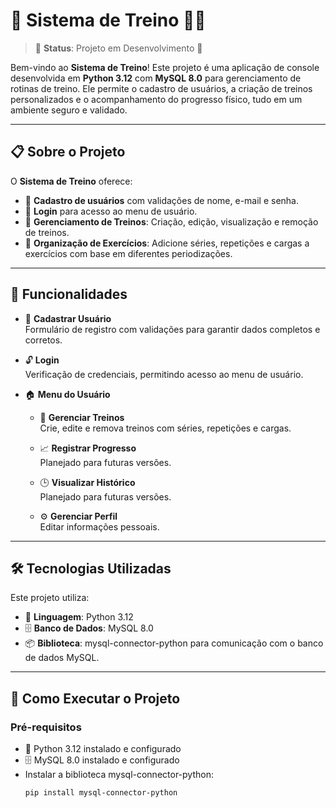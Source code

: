 # 💪 Sistema de Treino 🏋️‍♂️

> 🚧 **Status**: Projeto em Desenvolvimento 🚧

Bem-vindo ao **Sistema de Treino**! Este projeto é uma aplicação de console desenvolvida em **Python 3.12** com **MySQL 8.0** para gerenciamento de rotinas de treino. Ele permite o cadastro de usuários, a criação de treinos personalizados e o acompanhamento do progresso físico, tudo em um ambiente seguro e validado.

---

## 📋 Sobre o Projeto

O **Sistema de Treino** oferece:
- 📌 **Cadastro de usuários** com validações de nome, e-mail e senha.
- 🔐 **Login** para acesso ao menu de usuário.
- 📑 **Gerenciamento de Treinos**: Criação, edição, visualização e remoção de treinos.
- 💼 **Organização de Exercícios**: Adicione séries, repetições e cargas a exercícios com base em diferentes periodizações.

---

## 🎯 Funcionalidades

- 👤 **Cadastrar Usuário**  
  Formulário de registro com validações para garantir dados completos e corretos.

- 🔓 **Login**  
  Verificação de credenciais, permitindo acesso ao menu de usuário.

- 🏠 **Menu do Usuário**
  - 💪 **Gerenciar Treinos**  
    Crie, edite e remova treinos com séries, repetições e cargas.

  - 📈 **Registrar Progresso**  
    Planejado para futuras versões.

  - 🕒 **Visualizar Histórico**  
    Planejado para futuras versões.

  - ⚙️ **Gerenciar Perfil**  
    Editar informações pessoais.

---

## 🛠️ Tecnologias Utilizadas

Este projeto utiliza:

- 🐍 **Linguagem**: Python 3.12
- 🗄️ **Banco de Dados**: MySQL 8.0
- 📦 **Biblioteca**: mysql-connector-python para comunicação com o banco de dados MySQL.

---

## 🚀 Como Executar o Projeto

### Pré-requisitos

- 🐍 Python 3.12 instalado e configurado
- 🗄️ MySQL 8.0 instalado e configurado
- Instalar a biblioteca mysql-connector-python:
  ```bash
  pip install mysql-connector-python

